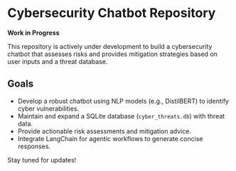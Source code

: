 # Cybersecurity Chatbot Repository

**Work in Progress**

This repository is actively under development to build a cybersecurity chatbot that assesses risks and provides mitigation strategies based on user inputs and a threat database.

## Goals
- Develop a robust chatbot using NLP models (e.g., DistilBERT) to identify cyber vulnerabilities.
- Maintain and expand a SQLite database (`cyber_threats.db`) with threat data.
- Provide actionable risk assessments and mitigation advice.
- Integrate LangChain for agentic workflows to generate concise responses.

Stay tuned for updates!
